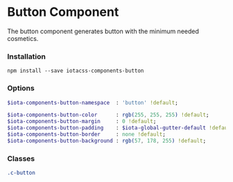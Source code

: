 # Button Component #

The button component generates button with the minimum needed cosmetics.


### Installation ###

```
npm install --save iotacss-components-button
```


### Options ###

```sass
$iota-components-button-namespace  : 'button' !default;

$iota-components-button-color      : rgb(255, 255, 255) !default;
$iota-components-button-margin     : 0 !default;
$iota-components-button-padding    : $iota-global-gutter-default !default;
$iota-components-button-border     : none !default;
$iota-components-button-background : rgb(57, 178, 255) !default;
```


### Classes ###

```css
.c-button
```
